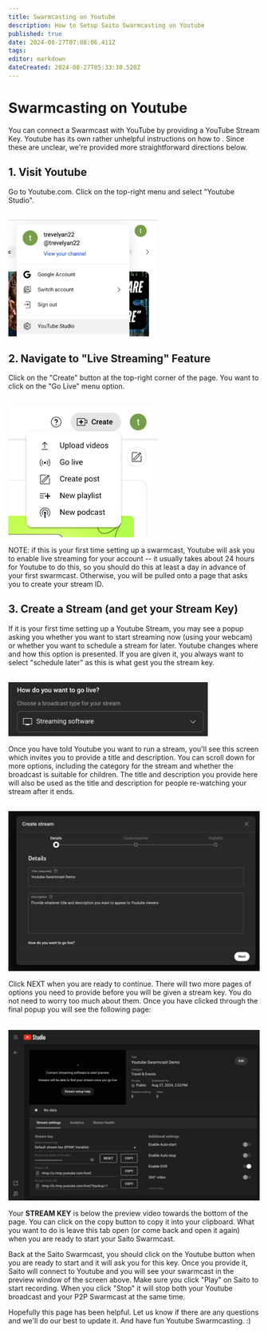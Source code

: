 ```yaml
---
title: Swarmcasting on Youtube
description: How to Setup Saito Swarmcasting on Youtube
published: true
date: 2024-08-27T07:08:06.411Z
tags: 
editor: markdown
dateCreated: 2024-08-27T05:33:30.520Z
---
```


# Swarmcasting on Youtube

You can connect a Swarmcast with YouTube by providing a YouTube Stream Key. Youtube has its own rather unhelpful instructions on how to . Since these are unclear, we're provided more straightforward directions below.

## 1. Visit Youtube

Go to Youtube.com. Click on the top-right menu and select "Youtube Studio".

<br />
<img src="/media_gallery/youtube_studio.png" style="width:300px;" />


## 2. Navigate to "Live Streaming" Feature

Click on the "Create" button at the top-right corner of the page. You want to click on the "Go Live" menu option.

<br />
<img src="/media_gallery/youtube_create.png" style="width:300px;" />

NOTE: if this is your first time setting up a swarmcast, Youtube will ask you to enable live streaming for your account -- it usually takes about 24 hours for Youtube to do this, so you should do this at least a day in advance of your first swarmcast. Otherwise, you will be pulled onto a page that asks you to create your stream ID.


## 3. Create a Stream (and get your Stream Key)

If it is your first time setting up a Youtube Stream, you may see a popup asking you whether you want to start streaming now (using your webcam) or whether you want to schedule a stream for later. Youtube changes where and how this option is presented. If you are given it, you always want to select "schedule later" as this is what gest you the stream key.

<br />
<img src="/youtube_stream2.png" style="width:400px" />

Once you have told Youtube you want to run a stream, you'll see this screen which invites you to provide a title and description. You can scroll down for more options, including the category for the stream and whether the broadcast is suitable for children. The title and description you provide here will also be used as the title and description for people re-watching your stream after it ends.

<br />
<img src="/youtube_stream1.png" style="width:600px" />

Click NEXT when you are ready to continue. There will two more pages of options you need to provide before you will be given a stream key. You do not need to worry too much about them. Once you have clicked through the final popup you will see the following page:

<br />
<img src="/media_gallery/youtube_live.png" style="width:600px" />


Your <b>STREAM KEY</b> is below the preview video towards the bottom of the page. You can click on the copy button to copy it into your clipboard. What you want to do is leave this tab open (or come back and open it again) when you are ready to start your Saito Swarmcast.

Back at the Saito Swarmcast, you should click on the Youtube button when you are ready to start and it will ask you for this key. Once you provide it, Saito will connect to Youtube and you will see your swarmcast in the preview window of the screen above. Make sure you click "Play" on Saito to start recording. When you click "Stop" it will stop both your Youtube broadcast and your P2P Swarmcast at the same time.

Hopefully this page has been helpful. Let us know if there are any questions and we'll do our best to update it. And have fun Youtube Swarmcasting. :)


